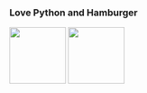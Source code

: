 ### Love Python and Hamburger
<span>
  <img src="https://img.icons8.com/color/512/python.png" width="100">
  <img src="https://img.icons8.com/color/512/hamburger.png" width="100">
</span>
